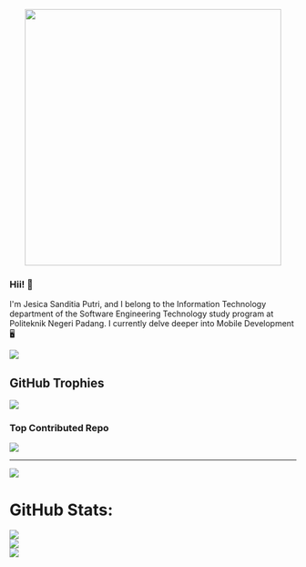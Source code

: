 <p align="center">
  <img width="450" src="https://cdn.dribbble.com/users/1364029/screenshots/16093268/media/68e82a7fb4904614a9066d6b540c14b2.gif">
</p>

### Hii! 👋
I'm Jesica Sanditia Putri, and I belong to the Information Technology department of the Software Engineering Technology study program at Politeknik Negeri Padang.
I currently delve deeper into Mobile Development 🖥️

   <a href="https://github.com/jesicasp/github-readme-stats"><img align="center" src="https://github-readme-stats.vercel.app/api/top-langs/?username=jesicasp&layout=compact&theme=buefy&hide_border=true&langs_count=8" /></a> 


## GitHub Trophies
![](https://github-profile-trophy.vercel.app/?username=jesicasp&theme=radical&no-frame=false&no-bg=false&margin-w=4)

### Top Contributed Repo
![](https://github-contributor-stats.vercel.app/api?username=jesicasp&limit=5&theme=dark&combine_all_yearly_contributions=true)

---
[![](https://visitcount.itsvg.in/api?id=jesicasp&icon=2&color=1)](https://visitcount.itsvg.in)

# GitHub Stats:
![](https://github-readme-stats.vercel.app/api?username=jesicasp&theme=dracula&hide_border=false&include_all_commits=true&count_private=true)<br/>
![](https://github-readme-streak-stats.herokuapp.com/?user=jesicasp&theme=dracula&hide_border=false)<br/>
![](https://github-readme-stats.vercel.app/api/top-langs/?username=jesicasp&theme=dracula&hide_border=false&include_all_commits=true&count_private=true&layout=compact)



